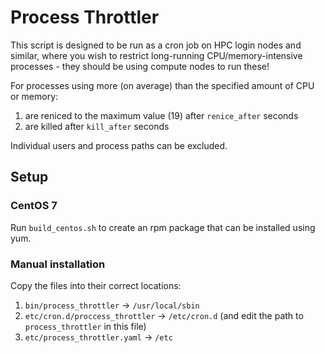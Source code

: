 # Process Throttler

This script is designed to be run as a cron job on HPC login nodes and similar, where you wish to restrict long-running CPU/memory-intensive processes - they should be using compute nodes to run these!

For processes using more (on average) than the specified amount of CPU or memory:

1. are reniced to the maximum value (19) after `renice_after` seconds
2. are killed after `kill_after` seconds

Individual users and process paths can be excluded.

## Setup

### CentOS 7

Run `build_centos.sh` to create an rpm package that can be installed using yum.

### Manual installation

Copy the files into their correct locations:

1. `bin/process_throttler` -> `/usr/local/sbin`
2. `etc/cron.d/proccess_throttler` -> `/etc/cron.d` (and edit the path to `process_throttler` in this file)
3. `etc/process_throttler.yaml` -> `/etc`
